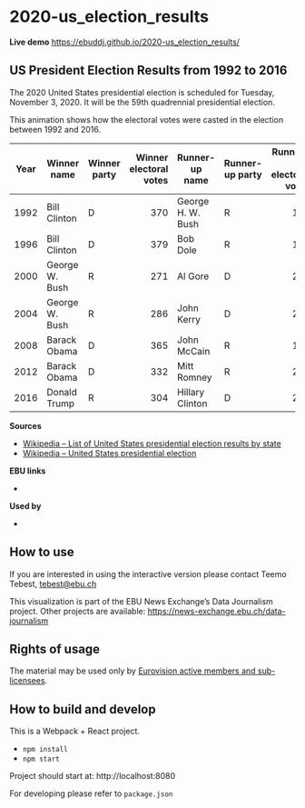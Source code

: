 # 2020-us_election_results

**Live demo** https://ebuddj.github.io/2020-us_election_results/

## US President Election Results from 1992 to 2016

The 2020 United States presidential election is scheduled for Tuesday, November 3, 2020. It will be the 59th quadrennial presidential election. 

This animation shows how the electoral votes were casted in the election between 1992 and 2016.

| Year | Winner name    | Winner party | Winner electoral votes | Runner-up name    | Runner-up party | Runner-up electoral votes |
| ---- | -------------- | ------------- | ---------------------:| ------------------| --------------- | -------------------------:|
| 1992 | Bill Clinton   | D             | 370                   | George H. W. Bush | R               | 168                       |
| 1996 | Bill Clinton   | D             | 379                   | Bob Dole          | R               | 159                       |
| 2000 | George W. Bush | R             | 271                   | Al Gore           | D               | 266                       |
| 2004 | George W. Bush | R             | 286                   | John Kerry        | D               | 251                       |
| 2008 | Barack Obama   | D             | 365                   | John McCain       | R               | 173                       |
| 2012 | Barack Obama   | D             | 332                   | Mitt Romney       | R               | 206                       |
| 2016 | Donald Trump   | R             | 304                   | Hillary Clinton   | D               | 227                       |

**Sources**
* [Wikipedia – List of United States presidential election results by state](https://en.wikipedia.org/wiki/List_of_United_States_presidential_election_results_by_state)
* [Wikipedia – United States presidential election](https://en.wikipedia.org/wiki/United_States_presidential_election)

**EBU links**
* []()

**Used by**
* []()

## How to use

If you are interested in using the interactive version please contact Teemo Tebest, tebest@ebu.ch

This visualization is part of the EBU News Exchange’s Data Journalism project. Other projects are available: https://news-exchange.ebu.ch/data-journalism

## Rights of usage

The material may be used only by [Eurovision active members and sub-licensees](https://www.ebu.ch/eurovision-news/members-and-sublicensees).

## How to build and develop

This is a Webpack + React project.

* `npm install`
* `npm start`

Project should start at: http://localhost:8080

For developing please refer to `package.json`
